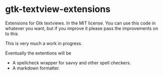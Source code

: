 # gtk-textview-extensions
 Extensions for Gtk textviews. In the MIT license. You can use this code in whatever you want, but if you improve it please pass the improvements on to this

This is very much a work in progress.

Eventually the extentions will be

- A spellcheck wrapper for savvy and other spell checkers.
- A markdown formatter.